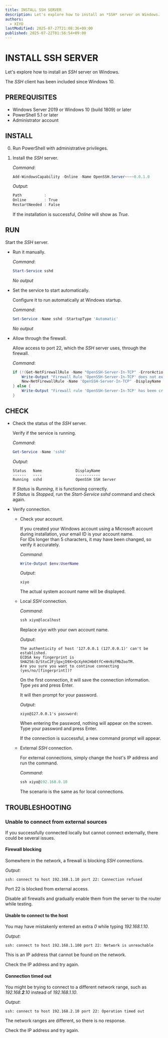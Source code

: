 ```yaml
---
title: INSTALL SSH SERVER
description: Let's explore how to install an *SSH* server on Windows.
authors:
  - XIYO
lastModified: 2025-07-27T21:08:36+09:00
published: 2025-07-22T01:56:54+09:00
---
```

# INSTALL SSH SERVER

Let's explore how to install an *SSH* server on Windows.

The *SSH* client has been included since Windows 10.

## PREREQUISITES

- Windows Server 2019 or Windows 10 (build 1809) or later
- PowerShell 5.1 or later
- Administrator account

## INSTALL

0. Run PowerShell with administrative privileges.
1. Install the *SSH* server.

   *Command*:

   ```powershell
   Add-WindowsCapability -Online -Name OpenSSH.Server~~~~0.0.1.0
   ```

   *Output*:

   ```powershell
   Path          :
   Online        : True
   RestartNeeded : False
   ```

   If the installation is successful, *Online* will show as *True*.

## RUN

Start the *SSH* server.

- Run it manually.

  *Command*:

  ```powershell
  Start-Service sshd
  ```

  *No output*

- Set the service to start automatically.

  Configure it to run automatically at Windows startup.

  *Command*:

  ```powershell
  Set-Service -Name sshd -StartupType 'Automatic'
  ```

  *No output*

- Allow through the firewall.

  Allow access to port 22, which the *SSH* server uses, through the firewall.

  *Command*:

  ```powershell
  if (!(Get-NetFirewallRule -Name "OpenSSH-Server-In-TCP" -ErrorAction SilentlyContinue | Select-Object Name, Enabled)) {
      Write-Output "Firewall Rule 'OpenSSH-Server-In-TCP' does not exist, creating it..."
      New-NetFirewallRule -Name 'OpenSSH-Server-In-TCP' -DisplayName 'OpenSSH Server (sshd)' -Enabled True -Direction Inbound -Protocol TCP -Action Allow -LocalPort 22
  } else {
      Write-Output "Firewall rule 'OpenSSH-Server-In-TCP' has been created and exists."
  }
  ```

## CHECK

- Check the status of the *SSH* server.

  Verify if the service is running.

  *Command*:

  ```powershell
  Get-Service -Name 'sshd'
  ```

  *Output*:

  ```text
  Status   Name               DisplayName
  ------   ----               -----------
  Running  sshd               OpenSSH SSH Server
  ```

  If *Status* is *Running*, it is functioning correctly. \
  If *Status* is *Stopped*, run the *Start-Service sshd* command and check again.

- Verify connection.

  - Check your account.

    If you created your Windows account using a Microsoft account during installation, your email ID is your account name. \
    For IDs longer than 5 characters, it may have been changed, so verify it accurately.

    *Command*:

    ```powershell
    Write-Output $env:UserName
    ```

    *Output*:

    ```text
    xiyo
    ```

    The actual system account name will be displayed.

  - Local *SSH* connection.

    *Command*:

    ```powershell
    ssh xiyo@localhost
    ```

    Replace *xiyo* with your own account name.

    *Output*:

    ```text
    The authenticity of host '127.0.0.1 (127.0.0.1)' can't be established.
    ECDSA key fingerprint is SHA256:D/StxC2FjSpxjD9X+QcXyhHJHb0tfC+Hn9iFMbZooTM.
    Are you sure you want to continue connecting (yes/no/[fingerprint])?
    ```

    On the first connection, it will save the connection information. \
    Type *yes* and press Enter.

    It will then prompt for your password.

    *Output*:

    ```text
    xiyo@127.0.0.1's password:
    ```

    When entering the password, nothing will appear on the screen. \
    Type your password and press Enter.

    If the connection is successful, a new command prompt will appear.

  - External *SSH* connection.

    For external connections, simply change the host's IP address and run the command.

    *Command*:

    ```powershell
    ssh xiyo@192.168.0.10
    ```

    The scenario is the same as for local connections.

## TROUBLESHOOTING

### Unable to connect from external sources

If you successfully connected locally but cannot connect externally, there could be several issues.

#### Firewall blocking

Somewhere in the network, a firewall is blocking *SSH* connections.

*Output*:

```text
ssh: connect to host 192.168.1.10 port 22: Connection refused
```

Port 22 is blocked from external access.

Disable all firewalls and gradually enable them from the server to the router while testing.

#### Unable to connect to the host

You may have mistakenly entered an extra *0* while typing *192.168.1.10*.

*Output*:

```text
ssh: connect to host 192.168.1.100 port 22: Network is unreachable
```

This is an IP address that cannot be found on the network.

Check the IP address and try again.

#### Connection timed out

You might be trying to connect to a different network range, such as *192.168.**2**.10* instead of *192.168.1.10*.

*Output*:

```text
ssh: connect to host 192.168.2.10 port 22: Operation timed out
```

The network ranges are different, so there is no response.

Check the IP address and try again.

